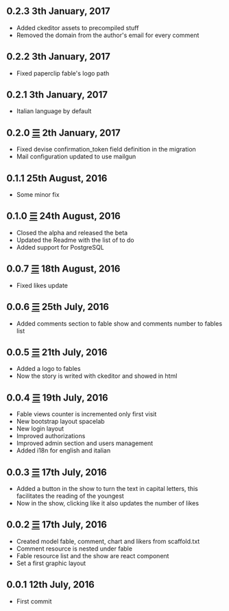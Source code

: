 0.2.3 3th January, 2017
---------------------
* Added ckeditor assets to precompiled stuff
* Removed the domain from the author's email for every comment

0.2.2 3th January, 2017
---------------------
* Fixed paperclip fable's logo path

0.2.1 3th January, 2017
---------------------
* Italian language by default

0.2.0 [☰](https://github.com/marcomd/Philter/compare/v0.1.0...v0.2.0) 2th January, 2017
---------------------
* Fixed devise confirmation_token field definition in the migration
* Mail configuration updated to use mailgun

0.1.1 25th August, 2016
---------------------
* Some minor fix

0.1.0 [☰](https://github.com/marcomd/Philter/compare/v0.0.7...v0.1.0) 24th August, 2016
---------------------
* Closed the alpha and released the beta
* Updated the Readme with the list of to do
* Added support for PostgreSQL

0.0.7 [☰](https://github.com/marcomd/Philter/compare/v0.0.6...v0.0.7) 18th August, 2016
---------------------
* Fixed likes update

0.0.6 [☰](https://github.com/marcomd/Philter/compare/v0.0.5...v0.0.6) 25th July, 2016
---------------------
* Added comments section to fable show and comments number to fables list

0.0.5 [☰](https://github.com/marcomd/Philter/compare/v0.0.4...v0.0.5) 21th July, 2016
---------------------
* Added a logo to fables
* Now the story is writed with ckeditor and showed in html

0.0.4 [☰](https://github.com/marcomd/Philter/compare/v0.0.3...v0.0.4) 19th July, 2016
---------------------
* Fable views counter is incremented only first visit
* New bootstrap layout spacelab
* New login layout
* Improved authorizations
* Improved admin section and users management
* Added i18n for english and italian

0.0.3 [☰](https://github.com/marcomd/Philter/compare/v0.0.2...v0.0.3) 17th July, 2016
---------------------
* Added a button in the show to turn the text in capital letters, this facilitates the reading of the youngest
* Now in the show, clicking like it also updates the number of likes

0.0.2 [☰](https://github.com/marcomd/Philter/compare/v0.0.1...v0.0.2) 17th July, 2016
---------------------
* Created model fable, comment, chart and likers from scaffold.txt
* Comment resource is nested under fable
* Fable resource list and the show are react component
* Set a first graphic layout

0.0.1 12th July, 2016
---------------------
* First commit
